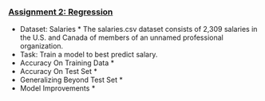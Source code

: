 ### [Assignment 2: Regression](https://github.com/compagnb/MachineLearning/blob/master/Assignment2/Assignment2.md)
   *   Dataset: Salaries
      *   The salaries.csv dataset consists of 2,309 salaries in the U.S. and Canada of members of an unnamed professional organization.
   *   Task: Train a model to best predict salary.
   *   Accuracy On Training Data
      *
   *   Accuracy On Test Set
      *
   *   Generalizing Beyond Test Set
      *
   *   Model Improvements
      *

